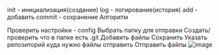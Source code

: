 init - инициализация(создание) log - логирование(история) add - добавить commit - сохранение Алгоритм

Проверить настройки - config
Выбрать папку для отправки
Создать/проверить что в папке есть .git
Добавить файлы
Сохранить
Указать репозиторий куда нужно файлы отправить
Отправить файлы
![image](https://github.com/Roy42022p/6-semestr/assets/113089421/ca55c99b-939c-4240-884f-5a786ef6e00f)

